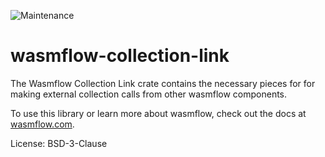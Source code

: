 ![Maintenance](https://img.shields.io/badge/maintenance-activly--developed-brightgreen.svg)

# wasmflow-collection-link

The Wasmflow Collection Link crate contains the necessary pieces for for making external collection calls from other wasmflow components.

To use this library or learn more about wasmflow, check out the docs at
[wasmflow.com](https://wasmflow.com/docs/concepts/codegen/).

License: BSD-3-Clause
